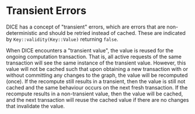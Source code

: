 # Transient Errors

DICE has a concept of "transient" errors, which are errors that are non-deterministic and should be retried instead of
cached.
These are indicated by `Key::validity(Key::Value)` returning `false`.

When DICE encounters a "transient value", the value is reused for the ongoing computation transaction. That is, all
active requests of the same transaction will see the same instance of the transient value. However, this value will
not be cached such that upon obtaining a new transaction with or without committing any changes to the graph, the value
will be recomputed (once). If the recompute still results in a transient, then the value is still not cached and the
same behaviour occurs on the next fresh transaction. If the recompute results in a non-transient value, then the value
will be cached, and the next transaction will reuse the cached value if there are no changes that invalidate the value.
